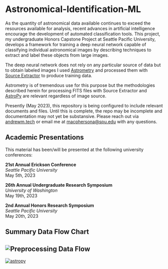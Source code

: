 # Astronomical-Identification-ML
As the quantity of astronomical data available continues to exceed the resources available for analysis, recent advances in artificial intelligence encourage the development of automated classification tools. This project, my undergraduate Honors Capstone Project at Seattle Pacific University, develops a framework for training a deep neural network capable of classifying individual astronomical images by describing techniques to extract and label these objects from large images.

The deep neural network does not rely on any particular source of data but to obtain labeled images I used <a href="https://nova.astrometry.com">Astrometry</a> and processed them with <a href="https://www.astromatic.net/software/sextractor/">Source Extractor</a> to produce training data.

Astrometry is of tremendous use for this purpose but the methodologies described herein for processing FITS files with Source Extractor and <a href="https://www.astropy.org">AstroPy</a> are relevant regardless of image source. 

Presently (May 2023), this repository is being configured to include relevant documents and files. Until this is complete, the repo may be incomplete and documentation may not yet be substansive. Please reach out via <a href="https://andrewm.tech#three">andrewm.tech</a> or email me at <a href="mailto:macphersona@spu.edu">macphersona@spu.edu</a> with any questions.

## Academic Presentations
This material has been/will be presented at the following university conferences:

<b>21st Annual Erickson Conference</b><br>
<i>Seattle Pacific University</i><br>
May 5th, 2023

<b>26th Annual Undergraduate Research Symposium</b><br>
<i>University of Washington</i><br>
May 19th, 2023

<b>2nd Annual Honors Research Symposium</b><br>
<i>Seattle Pacific University</i><br>
May 20th, 2023

## Summary Data Flow Chart
![Preprocessing Data Flow](https://user-images.githubusercontent.com/102562791/229910764-7e243235-09e1-4631-baa3-614fc56b4838.png)
---
[![astropy](http://img.shields.io/badge/powered%20by-AstroPy-orange.svg?style=flat)](http://www.astropy.org/)
